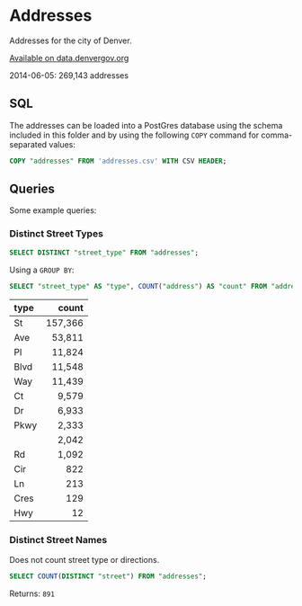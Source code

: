 Addresses
=========

Addresses for the city of Denver.

[Available on data.denvergov.org](http://data.denvergov.org/dataset/city-and-county-of-denver-addresses)

2014-06-05: 269,143 addresses

SQL
---

The addresses can be loaded into a PostGres database using the schema included in this folder and by using the following `COPY` command for comma-separated values:

```sql
COPY "addresses" FROM 'addresses.csv' WITH CSV HEADER;
```


Queries
-------

Some example queries:

### Distinct Street Types

```sql
SELECT DISTINCT "street_type" FROM "addresses";
```

Using a `GROUP BY`:

```sql
SELECT "street_type" AS "type", COUNT("address") AS "count" FROM "addresses" GROUP BY "street_type" ORDER BY "count" DESC;
```

type | count  
:--- | ------:
St   | 157,366
Ave  |  53,811
Pl   |  11,824
Blvd |  11,548
Way  |  11,439
Ct   |   9,579
Dr   |   6,933
Pkwy |   2,333
     |   2,042
Rd   |   1,092
Cir  |     822
Ln   |     213
Cres |     129
Hwy  |      12


### Distinct Street Names

Does not count street type or directions.

```sql
SELECT COUNT(DISTINCT "street") FROM "addresses";
```

Returns: `891`
